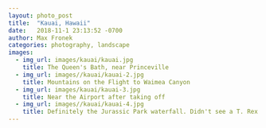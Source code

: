 ```yaml
---
layout: photo_post
title:  "Kauai, Hawaii"
date:   2018-11-1 23:13:52 -0700
author: Max Fronek
categories: photography, landscape
images:
  - img_url: images/kauai/kauai.jpg
    title: The Queen's Bath, near Princeville
  - img_url: images//kauai/kauai-2.jpg
    title: Mountains on the Flight to Waimea Canyon
  - img_url: images/kauai/kauai-3.jpg
    title: Near the Airport after taking off
  - img_url: images//kauai/kauai-4.jpg
    title: Definitely the Jurassic Park waterfall. Didn't see a T. Rex.
---
```



